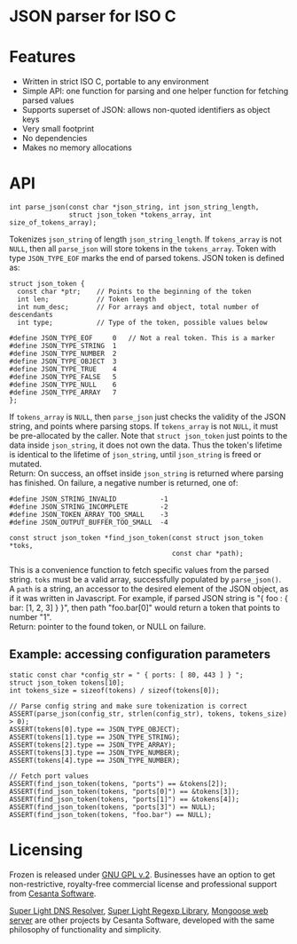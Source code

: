 JSON parser for ISO C
===========================================

# Features

   * Written in strict ISO C, portable to any environment
   * Simple API: one function for parsing and one helper function
     for fetching parsed values
   * Supports superset of JSON: allows non-quoted identifiers as object keys
   * Very small footprint
   * No dependencies
   * Makes no memory allocations

# API

    int parse_json(const char *json_string, int json_string_length,
                   struct json_token *tokens_array, int size_of_tokens_array);

Tokenizes `json_string` of length `json_string_length`.
If `tokens_array` is not `NULL`, then
all `parse_json` will store tokens in the `tokens_array`. Token with type
`JSON_TYPE_EOF` marks the end of parsed tokens. JSON token is defined as:

    struct json_token {
      const char *ptr;    // Points to the beginning of the token
      int len;            // Token length
      int num_desc;       // For arrays and object, total number of descendants
      int type;           // Type of the token, possible values below

    #define JSON_TYPE_EOF     0   // Not a real token. This is a marker
    #define JSON_TYPE_STRING  1
    #define JSON_TYPE_NUMBER  2
    #define JSON_TYPE_OBJECT  3
    #define JSON_TYPE_TRUE    4
    #define JSON_TYPE_FALSE   5
    #define JSON_TYPE_NULL    6
    #define JSON_TYPE_ARRAY   7
    };

If `tokens_array` is `NULL`, then `parse_json` just checks the validity of
the JSON string, and points where parsing stops. If `tokens_array` is not
`NULL`, it must be pre-allocated by the caller. Note that `struct json_token`
just points to the data inside `json_string`, it does not own the data. Thus
the token's lifetime is identical to the lifetime of `json_string`, until
`json_string` is freed or mutated.  
Return: On success, an offset inside `json_string` is returned
where parsing has finished. On failure, a negative number is
returned, one of:

    #define JSON_STRING_INVALID           -1
    #define JSON_STRING_INCOMPLETE        -2
    #define JSON_TOKEN_ARRAY_TOO_SMALL    -3
    #define JSON_OUTPUT_BUFFER_TOO_SMALL  -4

<!-- -->

    const struct json_token *find_json_token(const struct json_token *toks,
                                             const char *path);

This is a convenience function to fetch specific values from the parsed
string. `toks` must be a valid array, successfully populated by `parse_json()`.
A `path` is a string, an accessor to the desired element of the JSON object,
as if it was written in Javascript. For example, if parsed JSON string is
"{ foo : { bar: [1, 2, 3] } }", then path "foo.bar[0]" would return a token
that points to number "1".  
Return: pointer to the found token, or NULL on failure.


## Example: accessing configuration parameters

    static const char *config_str = " { ports: [ 80, 443 ] } ";
    struct json_token tokens[10];
    int tokens_size = sizeof(tokens) / sizeof(tokens[0]);

    // Parse config string and make sure tokenization is correct
    ASSERT(parse_json(config_str, strlen(config_str), tokens, tokens_size) > 0);
    ASSERT(tokens[0].type == JSON_TYPE_OBJECT);
    ASSERT(tokens[1].type == JSON_TYPE_STRING);
    ASSERT(tokens[2].type == JSON_TYPE_ARRAY);
    ASSERT(tokens[3].type == JSON_TYPE_NUMBER);
    ASSERT(tokens[4].type == JSON_TYPE_NUMBER);

    // Fetch port values
    ASSERT(find_json_token(tokens, "ports") == &tokens[2]);
    ASSERT(find_json_token(tokens, "ports[0]") == &tokens[3]);
    ASSERT(find_json_token(tokens, "ports[1]") == &tokens[4]);
    ASSERT(find_json_token(tokens, "ports[3]") == NULL);
    ASSERT(find_json_token(tokens, "foo.bar") == NULL);

# Licensing

Frozen is released under [GNU GPL
v.2](http://www.gnu.org/licenses/old-licenses/gpl-2.0.html).
Businesses have an option to get non-restrictive, royalty-free
commercial license and professional support from
[Cesanta Software](http://cesanta.com).

[Super Light DNS Resolver](https://github.com/cesanta/sldr),
[Super Light Regexp Library](https://github.com/cesanta/slre),
[Mongoose web server](https://github.com/cesanta/mongoose)
are other projects by Cesanta Software, developed with the same philosophy
of functionality and simplicity.

